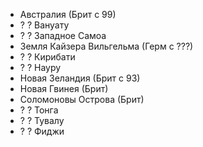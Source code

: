 *   Австралия (Брит с 99)
*   ? ? Вануату
*   ? ? Западное Самоа
*   Земля Кайзера Вильгельма (Герм с ???)
*   ? ? Кирибати
*   ? ? Науру
*   Новая Зеландия (Брит с 93)
*   Новая Гвинея (Брит)
*   Соломоновы Острова (Брит)
*   ? ? Тонга
*   ? ? Тувалу
*   ? ? Фиджи
